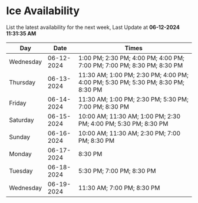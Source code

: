 # Ice Availability

List the latest availability for the next week, Last Update at **06-12-2024 11:31:35 AM**

| Day         | Date        | Times       |
| ----------- | ----------- | ----------- |
|Wednesday|06-12-2024|1:00 PM; 2:30 PM; 4:00 PM; 4:00 PM; 7:00 PM; 7:00 PM; 8:30 PM; 8:30 PM|
|Thursday|06-13-2024|11:30 AM; 1:00 PM; 2:30 PM; 4:00 PM; 4:00 PM; 5:30 PM; 5:30 PM; 8:30 PM; 8:30 PM|
|Friday|06-14-2024|11:30 AM; 1:00 PM; 2:30 PM; 5:30 PM; 7:00 PM; 8:30 PM|
|Saturday|06-15-2024|10:00 AM; 11:30 AM; 1:00 PM; 2:30 PM; 4:00 PM; 5:30 PM; 8:30 PM|
|Sunday|06-16-2024|10:00 AM; 11:30 AM; 2:30 PM; 7:00 PM; 8:30 PM|
|Monday|06-17-2024|8:30 PM|
|Tuesday|06-18-2024|5:30 PM; 7:00 PM; 8:30 PM|
|Wednesday|06-19-2024|11:30 AM; 7:00 PM; 8:30 PM|

